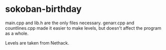 # sokoban-birthday

main.cpp and lib.h are the only files necessary. genarr.cpp and countlines.cpp made it easier to make levels, but doesn't affect the program as a whole.

Levels are taken from Nethack.
